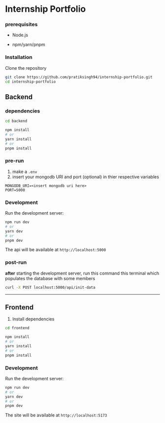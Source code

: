 
#  Internship Portfolio

  
  


###  prerequisites
- Node.js

- npm/yarn/pnpm

### Installation

Clone the repository

```bash
git clone https://github.com/pratiksingh94/internship-portfolio.git
cd internship-portfolio
```

  
##  Backend
  
### dependencies

```bash
cd backend

npm install
# or
yarn install
# or
pnpm install
```


### pre-run
1. make a `.env`
2. insert your mongodb URI and port (optional) in thier respective variables
```env
MONGODB_URI=<insert mongodb uri here>
PORT=5000
```


###  Development

  

Run the development server:

```bash
npm run dev
# or
yarn dev
# or
pnpm dev
```  

The api will be available at `http://localhost:5000`

### post-run
**after** starting the development server, run this command this terminal which populates the database with some members
```bash
curl -X POST localhost:5000/api/init-data
```

---


##  Frontend
  
1. Install dependencies

```bash
cd frontend

npm install
# or
yarn install
# or
pnpm install
```

  

###  Development

  

Run the development server:

```bash
npm run dev
# or
yarn dev
# or
pnpm dev
```

  

The site will be available at `http://localhost:5173`
